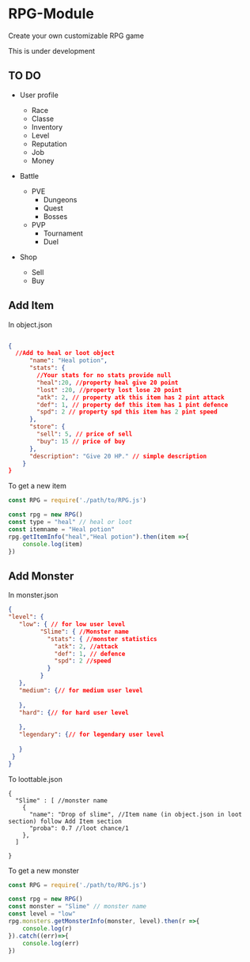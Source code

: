 # RPG-Module

Create your own customizable RPG game

This is under development

## TO DO
 - User profile
    - Race
    - Classe
    - Inventory
    - Level
    - Reputation
    - Job
    - Money
 
 - Battle
    - PVE
        - Dungeons
        - Quest
        - Bosses
    - PVP
        - Tournament
        - Duel
 
 - Shop
    - Sell
    - Buy
    

## Add Item
In object.json
```json

{
  //Add to heal or loot object
      "name": "Heal potion",
      "stats": {
        //Your stats for no stats provide null
        "heal":20, //property heal give 20 point
        "lost" :20, //property lost lose 20 point
        "atk": 2, // property atk this item has 2 pint attack
        "def": 1, // property def this item has 1 pint defence
        "spd": 2 // property spd this item has 2 pint speed
      },
      "store": {
        "sell": 5, // price of sell
        "buy": 15 // price of buy
      },
      "description": "Give 20 HP." // simple description
    }
}
```

To get a new item

```js
const RPG = require('./path/to/RPG.js')

const rpg = new RPG()
const type = "heal" // heal or loot
const itemname = "Heal potion"
rpg.getItemInfo("heal","Heal potion").then(item =>{
    console.log(item)
})
```


## Add Monster
In monster.json
 ```json
{
"level": {
    "low": { // for low user level
          "Slime": { //Monster name
            "stats": { //monster statistics
              "atk": 2, //attack
              "def": 1, // defence
              "spd": 2 //speed
            }
          }
    },
    "medium": {// for medium user level
      
    },
    "hard": {// for hard user level
          
    },
    "legendary": {// for legendary user level
          
    }
  }
}
```

To loottable.json

```hjson
{
  "Slime" : [ //monster name
    {
      "name": "Drop of slime", //Item name (in object.json in loot section) follow Add Item section
      "proba": 0.7 //loot chance/1
    },
  ]

}
```

To get a new monster 

```js
const RPG = require('./path/to/RPG.js')

const rpg = new RPG()
const monster = "Slime" // monster name
const level = "low"
rpg.monsters.getMonsterInfo(monster, level).then(r =>{
    console.log(r)
}).catch((err)=>{
    console.log(err)
})
```
